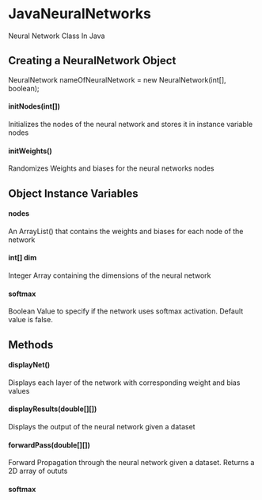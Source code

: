 # JavaNeuralNetworks
 Neural Network Class In Java
 
## Creating a NeuralNetwork Object
NeuralNetwork nameOfNeuralNetwork = new NeuralNetwork(int[], boolean);

#### initNodes(int[])
Initializes the nodes of the neural network and stores it in instance variable nodes

#### initWeights()
Randomizes Weights and biases for the neural networks nodes

## Object Instance Variables
#### nodes 
An ArrayList<Matrix>() that contains the weights and biases for each node of the network

#### int[] dim
Integer Array containing the dimensions of the neural network

#### softmax
Boolean Value to specify if the network uses softmax activation. Default value is false.

## Methods
#### displayNet()
Displays each layer of the network with corresponding weight and bias values

#### displayResults(double[][])
Displays the output of the neural network given a dataset

#### forwardPass(double[][])
Forward Propagation through the neural network given a dataset. Returns a 2D array of oututs

#### softmax
